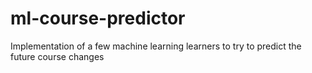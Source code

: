 # ml-course-predictor
Implementation of a few machine learning learners to try to predict the future course changes
